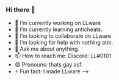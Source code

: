 ### Hi there 👋

- 🔭 I’m currently working on LLware
- 🌱 I’m currently learning anticheats.
- 👯 I’m looking to collaborate on LLware
- 🤔 I’m looking for help with nothing atm.
- 💬 Ask me about anything.
- 📫 How to reach me: Discord: LL#0101
- 😄 Pronouns: thats gay asf.
- ⚡ Fun fact: I made LLware
-->
###
